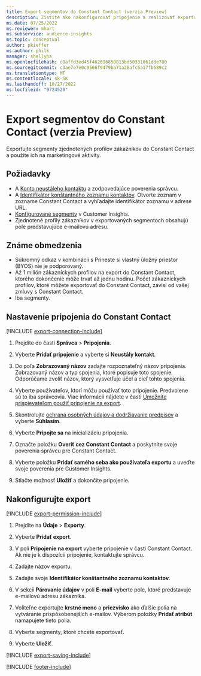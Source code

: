 ```yaml
---
title: Export segmentov do Constant Contact (verzia Preview)
description: Zistite ako nakonfigurovať pripojenie a realizovať exportovanie do Constant Contact.
ms.date: 07/25/2022
ms.reviewer: mhart
ms.subservice: audience-insights
ms.topic: conceptual
author: pkieffer
ms.author: philk
manager: shellyha
ms.openlocfilehash: c0affd3ed45f462696850813bd50331061dde780
ms.sourcegitcommit: c3ae7e7e0c9566f9479ba71a26afc5a17fb589c2
ms.translationtype: MT
ms.contentlocale: sk-SK
ms.lasthandoff: 10/27/2022
ms.locfileid: "9724520"
---
```

# <a name="export-segments-to-constant-contact-preview"></a>Export segmentov do Constant Contact (verzia Preview)

Exportujte segmenty zjednotených profilov zákazníkov do Constant Contact a použite ich na marketingové aktivity.

## <a name="prerequisites"></a>Požiadavky

- A [Konto neustáleho kontaktu](https://www.constantcontact.com/account-home) a zodpovedajúce poverenia správcu.
- A [Identifikátor konštantného zoznamu kontaktov](https://app.constantcontact.com/pages/contacts/ui#lists). Otvorte zoznam v zozname Constant Contact a vyhľadajte identifikátor zoznamu v adrese URL.
- [Konfigurované segmenty](segments.md) v Customer Insights.
- Zjednotené profily zákazníkov v exportovaných segmentoch obsahujú pole predstavujúce e-mailovú adresu.

## <a name="known-limitations"></a>Známe obmedzenia

- Súkromný odkaz v kombinácii s Prineste si vlastný úložný priestor (BYOS) nie je podporovaný.
- Až 1 milión zákazníckych profilov na export do Constant Contact, ktorého dokončenie môže trvať až jednu hodinu. Počet zákazníckych profilov, ktoré môžete exportovať do Constant Contact, závisí od vašej zmluvy s Constant Contact.
- Iba segmenty.

## <a name="set-up-connection-to-constant-contact"></a>Nastavenie pripojenia do Constant Contact

[!INCLUDE [export-connection-include](includes/export-connection-admn.md)]

1. Prejdite do časti **Správca** > **Pripojenia**.

1. Vyberte **Pridať pripojenie** a vyberte si **Neustály kontakt**.

1. Do poľa **Zobrazovaný názov** zadajte rozpoznateľný názov pripojenia. Zobrazovaný názov a typ spojenia, ktoré popisuje toto spojenie. Odporúčame zvoliť názov, ktorý vysvetľuje účel a cieľ tohto spojenia.

1. Vyberte používateľov, ktorí môžu používať toto pripojenie. Predvolene sú to iba správcovia. Viac informácií nájdete v časti [Umožnite prispievateľom použiť pripojenie na export](connections.md#allow-contributors-to-use-a-connection-for-exports).

1. Skontrolujte [ochrana osobných údajov a dodržiavanie predpisov](connections.md#data-privacy-and-compliance) a vyberte **Súhlasím**.

1. Vyberte **Pripojte sa** na inicializáciu pripojenia.

1. Označte položku **Overiť cez Constant Contact** a poskytnite svoje poverenia správcu pre Constant Contact.

1. Vyberte položku **Pridať samého seba ako používateľa exportu** a uveďte svoje poverenia pre Customer Insights.

1. Stlačte možnosť **Uložiť** a dokončite pripojenie.

## <a name="configure-an-export"></a>Nakonfigurujte export

[!INCLUDE [export-permission-include](includes/export-permission.md)]

1. Prejdite na **Údaje** > **Exporty**.

1. Vyberte **Pridať export**.

1. V poli **Pripojenie na export** vyberte pripojenie v časti Constant Contact. Ak nie je k dispozícii pripojenie, kontaktujte správcu.

1. Zadajte názov exportu.

1. Zadajte svoje **Identifikátor konštantného zoznamu kontaktov**.

1. V sekcii **Párovanie údajov** v poli **E-mail** vyberte pole, ktoré predstavuje e-mailovú adresu zákazníka.

1. Voliteľne exportujte **krstné meno** a **priezvisko** ako ďalšie polia na vytváranie prispôsobenejších e-mailov. Výberom položky **Pridať atribút** namapujete tieto polia.

1. Vyberte segmenty, ktoré chcete exportovať.

1. Vyberte **Uložiť**.

[!INCLUDE [export-saving-include](includes/export-saving.md)]

[!INCLUDE [footer-include](includes/footer-banner.md)]
